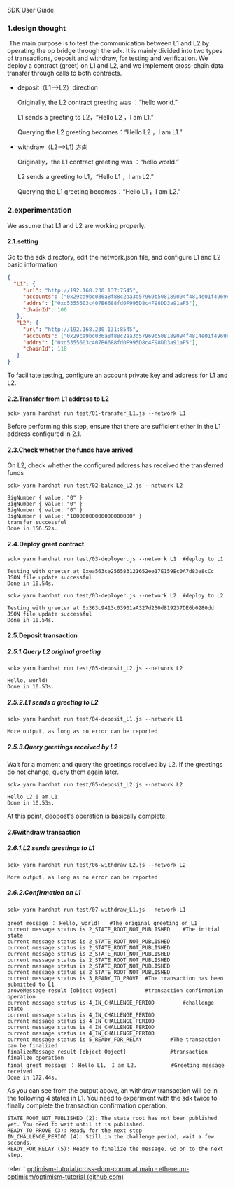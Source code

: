 SDK User Guide

### 1.design thought

​		The main purpose is to test the communication between L1 and L2 by operating the op bridge through the sdk. It is mainly divided into two types of transactions, deposit and withdraw, for testing and verification. We deploy a contract (greet) on L1 and L2, and we implement cross-chain data transfer through calls to both contracts.

- deposit（L1-->L2）direction

  Originally, the L2 contract greeting was ：“hello world.”

  L1 sends a greeting to L2，“Hello L2 ，I am L1.”

  Querying the L2 greeting becomes：“Hello L2 ，I am L1.”

- withdraw（L2-->L1) 方向

  Originally，the L1 contract greeting was ：“hello world.”

  L2 sends a greeting to L1，“Hello L1 ，I am L2.”

  Querying the L1 greeting becomes：“Hello L1 ，I am L2.”

### 2.experimentation

We assume that L1 and L2 are working properly.

#### 2.1.setting

Go to the sdk directory, edit the network.json file, and configure L1 and L2 basic information

```json
{
  "L1": {
     "url": "http://192.168.230.137:7545",
     "accounts": ["0x29ca9bc036a8f88c2aa3d57969b508189094f4814e01f4969c49250fecfe3e04"],
     "addrs": ["0xd5355603c407B6688fd0F995D8c4F98DD3a91aF5"],
     "chainId": 100
   },
   "L2": {
     "url": "http://192.168.230.131:8545",
     "accounts": ["0x29ca9bc036a8f88c2aa3d57969b508189094f4814e01f4969c49250fecfe3e04"],
     "addrs": ["0xd5355603c407B6688fd0F995D8c4F98DD3a91aF5"],
     "chainId": 118
   }
}
```

To facilitate testing, configure an account private key and address for L1 and L2.

#### 2.2.Transfer from L1 address to L2

```shell
sdk> yarn hardhat run test/01-transfer_L1.js --network L1
```

Before performing this step, ensure that there are sufficient ether in the L1 address configured in 2.1.

#### 2.3.Check whether the funds have arrived

On L2, check whether the configured address has received the transferred funds

```shell
sdk> yarn hardhat run test/02-balance_L2.js --network L2

BigNumber { value: "0" }
BigNumber { value: "0" }
BigNumber { value: "0" }
BigNumber { value: "10000000000000000000" }
transfer successful
Done in 156.52s.
```

#### 2.4.Deploy greet contract

```shell
sdk> yarn hardhat run test/03-deployer.js --network L1  #deploy to L1

Testing with greeter at 0xea563ce256583121652ee17E159Ec0A7d83e8cCc
JSON file update successful
Done in 10.54s.
```

```shell
sdk> yarn hardhat run test/03-deployer.js --network L2  #deploy to L2

Testing with greeter at 0x363c9413c03901aA327d250d819237DE6b0280dd
JSON file update successful
Done in 10.54s.
```

#### 2.5.Deposit transaction

##### 2.5.1.Query L2 original greeting

```shell
sdk> yarn hardhat run test/05-deposit_L2.js --network L2  

Hello, world!
Done in 10.53s.
```

##### 2.5.2.L1 sends a greeting to L2

```shell
sdk> yarn hardhat run test/04-deposit_L1.js --network L1  

More output, as long as no error can be reported
```

##### 2.5.3.Query greetings received by L2

Wait for a moment and query the greetings received by L2. If the greetings do not change, query them again later.

```she&#39;l&#39;l
sdk> yarn hardhat run test/05-deposit_L2.js --network L2  

Hello L2.I am L1.
Done in 10.53s.
```

At this point, deopost's operation is basically complete.

#### 2.6withdraw transaction

##### 2.6.1.L2 sends greetings to L1

```shell
sdk> yarn hardhat run test/06-withdraw_L2.js --network L2  

More output, as long as no error can be reported
```

##### 2.6.2.Confirmation on L1

```shell
sdk> yarn hardhat run test/07-withdraw_L1.js --network L1 

greet message ： Hello, world!	#The original greeting on L1
current message status is 2_STATE_ROOT_NOT_PUBLISHED	#The initial state 
current message status is 2_STATE_ROOT_NOT_PUBLISHED
current message status is 2_STATE_ROOT_NOT_PUBLISHED
current message status is 2_STATE_ROOT_NOT_PUBLISHED
current message status is 2_STATE_ROOT_NOT_PUBLISHED
current message status is 2_STATE_ROOT_NOT_PUBLISHED
current message status is 2_STATE_ROOT_NOT_PUBLISHED
current message status is 3_READY_TO_PROVE	#The transaction has been submitted to L1
proveMessage result [object Object]			#transaction confirmation operation
current message status is 4_IN_CHALLENGE_PERIOD			#challenge state
current message status is 4_IN_CHALLENGE_PERIOD
current message status is 4_IN_CHALLENGE_PERIOD
current message status is 4_IN_CHALLENGE_PERIOD
current message status is 4_IN_CHALLENGE_PERIOD
current message status is 5_READY_FOR_RELAY			#The transaction can be finalized
finalizeMessage result [object Object]				#transaction finallze operation
final greet message ： Hello L1， I am L2.		   #Greeting message received
Done in 172.44s.
```

As you can see from the output above, an withdraw transaction will be in the following 4 states in L1. You need to experiment with the sdk twice to finally complete the transaction confirmation operation.

```shell
STATE_ROOT_NOT_PUBLISHED (2): The state root has not been published yet. You need to wait until it is published.
READY_TO_PROVE (3): Ready for the next step
IN_CHALLENGE_PERIOD (4): Still in the challenge period, wait a few seconds.
READY_FOR_RELAY (5): Ready to finalize the message. Go on to the next step.
```

refer：[optimism-tutorial/cross-dom-comm at main · ethereum-optimism/optimism-tutorial (github.com)](https://github.com/ethereum-optimism/optimism-tutorial/tree/main/cross-dom-comm)